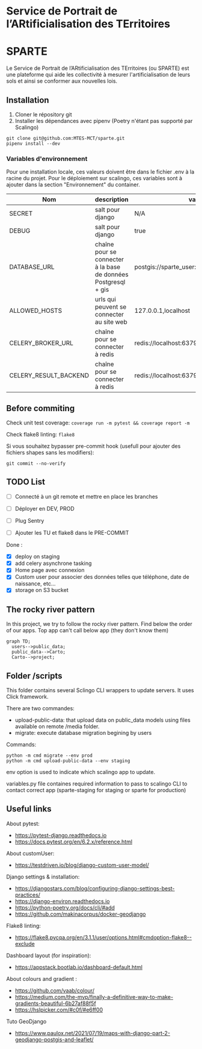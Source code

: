 **S**ervice de **P**ortrait de l’**AR**tificialisation des **TE**rritoires
==========================================================================

# SPARTE

Le Service de Portrait de l’ARtificialisation des TErritoires (ou SPARTE) est une plateforme qui aide les collectivité à mesurer l'artificialisation de leurs sols et ainsi se conformer aux nouvelles lois.

## Installation

1. Cloner le répository git
2. Installer les dépendances avec pipenv (Poetry n'étant pas supporté par Scalingo)

```
git clone git@github.com:MTES-MCT/sparte.git
pipenv install --dev
```

### Variables d'environnement

Pour une installation locale, ces valeurs doivent être dans le fichier .env à la racine du projet. Pour le déploiement sur scalingo, ces variables sont à ajouter dans la section "Environnement" du container.

| Nom | description | valeur locale |
|-----|-------------|---------------|
| SECRET | salt pour django | N/A |
| DEBUG | salt pour django | true |
| DATABASE_URL | chaîne pour se connecter à la base de données Postgresql + gis | postgis://sparte_user:1234@localhost:5432/sparte |
| ALLOWED_HOSTS | urls qui peuvent se connecter au site web | 127.0.0.1,localhost |
| CELERY_BROKER_URL | chaîne pour se connecter à redis | redis://localhost:6379/0 |
| CELERY_RESULT_BACKEND | chaîne pour se connecter à redis | redis://localhost:6379/0 |


## Before commiting

Check unit test coverage: `coverage run -m pytest && coverage report -m`

Check flake8 linting: `flake8`

Si vous souhaitez bypasser pre-commit hook (usefull pour ajouter des fichiers shapes sans les modifiers):
```
git commit --no-verify
```

## TODO List

- [ ] Connecté à un git remote et mettre en place les branches
- [ ] Déployer en DEV, PROD
- [ ] Plug Sentry
- [ ] Ajouter les TU et flake8 dans le PRE-COMMIT


Done :
- [x] deploy on staging
- [x] add celery asynchrone tasking
- [x] Home page avec connexion
- [x] Custom user pour associer des données telles que téléphone, date de naissance, etc...
- [x] storage on S3 bucket

## The rocky river pattern

In this project, we try to follow the rocky river pattern. Find below the order of our apps. Top app can't call below app (they don't know them)

```mermaid
graph TD;
  users-->public_data;
  public_data-->Carto;
  Carto-->project;
```

## Folder /scripts

This folder contains several Sclingo CLI wrappers to update servers. It uses Click framework.

There are two commandes:
- upload-public-data: that upload data on public_data models using files available on remote /media folder.
- migrate: execute database migration begining by users

Commands:
```
python -m cmd migrate --env prod
python -m cmd upload-public-data --env staging
```

env option is used to indicate which scalingo app to update.

variables.py file containes required information to pass to scalingo CLI to contact correct app (sparte-staging for staging or sparte for production)

## Useful links

About pytest:

- https://pytest-django.readthedocs.io
- https://docs.pytest.org/en/6.2.x/reference.html

About customUser:

- https://testdriven.io/blog/django-custom-user-model/

Django settings & installation:

- https://djangostars.com/blog/configuring-django-settings-best-practices/
- https://django-environ.readthedocs.io
- https://python-poetry.org/docs/cli/#add
- https://github.com/makinacorpus/docker-geodjango

Flake8 linting:

- https://flake8.pycqa.org/en/3.1.1/user/options.html#cmdoption-flake8--exclude

Dashboard layout (for inspiration):

- https://appstack.bootlab.io/dashboard-default.html

About colours and gradient :

- https://github.com/vaab/colour/
- https://medium.com/the-mvp/finally-a-definitive-way-to-make-gradients-beautiful-6b27af88f5f
- https://hslpicker.com/#c0f/#e6ff00

Tuto GeoDjango

- https://www.paulox.net/2021/07/19/maps-with-django-part-2-geodjango-postgis-and-leaflet/
